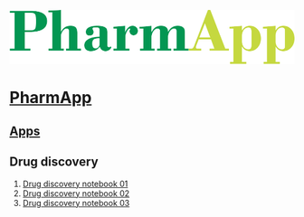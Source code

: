 ![](PharmApp-logo-20210707-02.png)

# [PharmApp](http://www.nghiencuuthuoc.com/search/label/PharmApp)

## [Apps](http://www.nghiencuuthuoc.com/search/label/Phan-mem)

## Drug discovery
1. [Drug discovery notebook 01](Drug_Discovery_01.ipynb)
2. [Drug discovery notebook 02](Drug_Discovery_02.ipynb)
3. [Drug discovery notebook 03](Drug_Discovery_03.ipynb)

